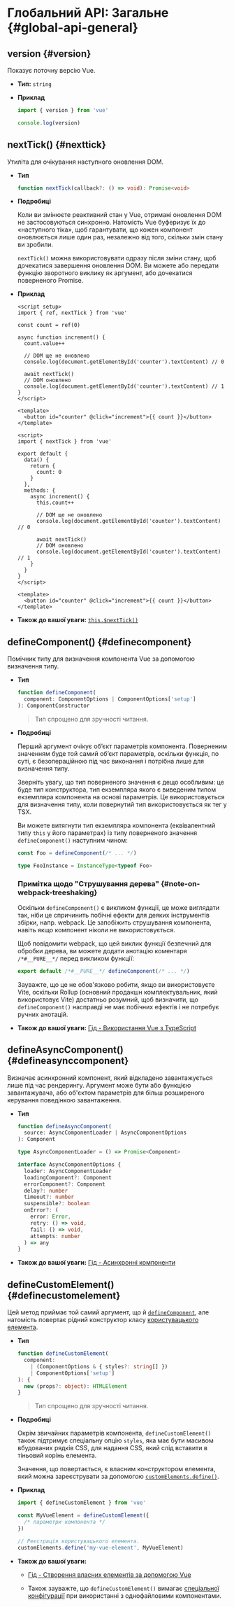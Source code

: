 # Глобальний API: Загальне {#global-api-general}

## version {#version}

Показує поточну версію Vue.

- **Тип:** `string`

- **Приклад**

  ```js
  import { version } from 'vue'

  console.log(version)
  ```

## nextTick() {#nexttick}

Утиліта для очікування наступного оновлення DOM.

- **Тип**

  ```ts
  function nextTick(callback?: () => void): Promise<void>
  ```

- **Подробиці**

  Коли ви змінюєте реактивний стан у Vue, отримані оновлення DOM не застосовуються синхронно. Натомість Vue буферизує їх до «наступного тіка», щоб гарантувати, що кожен компонент оновлюється лише один раз, незалежно від того, скільки змін стану ви зробили.

  `nextTick()` можна використовувати одразу після зміни стану, щоб дочекатися завершення оновлення DOM. Ви можете або передати функцію зворотного виклику як аргумент, або дочекатися поверненого Promise.

- **Приклад**

  <div class="composition-api">

  ```vue
  <script setup>
  import { ref, nextTick } from 'vue'

  const count = ref(0)

  async function increment() {
    count.value++

    // DOM ще не оновлено
    console.log(document.getElementById('counter').textContent) // 0

    await nextTick()
    // DOM оновлено
    console.log(document.getElementById('counter').textContent) // 1
  }
  </script>

  <template>
    <button id="counter" @click="increment">{{ count }}</button>
  </template>
  ```

  </div>
  <div class="options-api">

  ```vue
  <script>
  import { nextTick } from 'vue'

  export default {
    data() {
      return {
        count: 0
      }
    },
    methods: {
      async increment() {
        this.count++

        // DOM ще не оновлено
        console.log(document.getElementById('counter').textContent) // 0

        await nextTick()
        // DOM оновлено
        console.log(document.getElementById('counter').textContent) // 1
      }
    }
  }
  </script>

  <template>
    <button id="counter" @click="increment">{{ count }}</button>
  </template>
  ```

  </div>

- **Також до вашої уваги:** [`this.$nextTick()`](/api/component-instance#nexttick)

## defineComponent() {#definecomponent}

Помічник типу для визначення компонента Vue за допомогою визначення типу.

- **Тип**

  ```ts
  function defineComponent(
    component: ComponentOptions | ComponentOptions['setup']
  ): ComponentConstructor
  ```

  > Тип спрощено для зручності читання.

- **Подробиці**

  Перший аргумент очікує об’єкт параметрів компонента. Поверненим значенням буде той самий об’єкт параметрів, оскільки функція, по суті, є безопераційною під час виконання і потрібна лише для визначення типу.

  Зверніть увагу, що тип поверненого значення є дещо особливим: це буде тип конструктора, тип екземпляра якого є виведеним типом екземпляра компонента на основі параметрів. Це використовується для визначення типу, коли повернутий тип використовується як тег у TSX.

  Ви можете витягнути тип екземпляра компонента (еквівалентний типу `this` у його параметрах) із типу поверненого значення `defineComponent()` наступним чином:

  ```ts
  const Foo = defineComponent(/* ... */)

  type FooInstance = InstanceType<typeof Foo>
  ```

  ### Примітка щодо "Струшування дерева" {#note-on-webpack-treeshaking}

  Оскільки `defineComponent()` є викликом функції, це може виглядати так, ніби це спричинить побічні ефекти для деяких інструментів збірки, напр. webpack. Це запобіжить струшування компонента, навіть якщо компонент ніколи не використовується.

  Щоб повідомити webpack, що цей виклик функції безпечний для обробки дерева, ви можете додати анотацію коментаря `/*#__PURE__*/` перед викликом функції:

  ```js
  export default /*#__PURE__*/ defineComponent(/* ... */)
  ```

  Зауважте, що це не обов'язково робити, якщо ви використовуєте Vite, оскільки Rollup (основний продакшн комплектувальник, який використовує Vite) достатньо розумний, щоб визначити, що `defineComponent()` насправді не має побічних ефектів і не потребує ручних анотацій.

- **Також до вашої уваги:** [Гід - Використання Vue з TypeScript](/guide/typescript/overview#general-usage-notes)

## defineAsyncComponent() {#defineasynccomponent}

Визначає асинхронний компонент, який відкладено завантажується лише під час рендерингу. Аргумент може бути або функцією завантажувача, або об'єктом параметрів для більш розширеного керування поведінкою завантаження.

- **Тип**

  ```ts
  function defineAsyncComponent(
    source: AsyncComponentLoader | AsyncComponentOptions
  ): Component

  type AsyncComponentLoader = () => Promise<Component>

  interface AsyncComponentOptions {
    loader: AsyncComponentLoader
    loadingComponent?: Component
    errorComponent?: Component
    delay?: number
    timeout?: number
    suspensible?: boolean
    onError?: (
      error: Error,
      retry: () => void,
      fail: () => void,
      attempts: number
    ) => any
  }
  ```

- **Також до вашої уваги:** [Гід - Асинхронні компоненти](/guide/components/async)

## defineCustomElement() {#definecustomelement}

Цей метод приймає той самий аргумент, що й [`defineComponent`](#definecomponent), але натомість повертає рідний конструктор класу [користувацького елемента](https://developer.mozilla.org/en-US/docs/Web/Web_Components/Using_custom_elements).

- **Тип**

  ```ts
  function defineCustomElement(
    component:
      | (ComponentOptions & { styles?: string[] })
      | ComponentOptions['setup']
  ): {
    new (props?: object): HTMLElement
  }
  ```

  > Тип спрощено для зручності читання.

- **Подробиці**

  Окрім звичайних параметрів компонента, `defineCustomElement()` також підтримує спеціальну опцію `styles`, яка має бути масивом вбудованих рядків CSS, для надання CSS, який слід вставити в тіньовий корінь елемента.

  Значення, що повертається, є власним конструктором елемента, який можна зареєструвати за допомогою [`customElements.define()`](https://developer.mozilla.org/en-US/docs/Web/API/CustomElementRegistry/define).

- **Приклад**

  ```js
  import { defineCustomElement } from 'vue'

  const MyVueElement = defineCustomElement({
    /* параметри компонента */
  })

  // Реєстрація користувацького елемента.
  customElements.define('my-vue-element', MyVueElement)
  ```

- **Також до вашої уваги:**

  - [Гід - Створення власних елементів за допомогою Vue](/guide/extras/web-components#building-custom-elements-with-vue)

  - Також зауважте, що `defineCustomElement()` вимагає [спеціальної конфігурації](/guide/extras/web-components#sfc-as-custom-element) при використанні з однофайловими компонентами.
